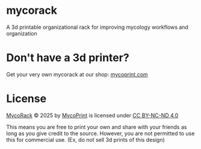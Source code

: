 # mycorack
A 3d printable organizational rack for improving mycology workflows and organization

# Don't have a 3d printer?

Get your very own mycorack at our shop: [mycoprint.com](https://mycoprint.com)
# License
[MycoRack](https://mycoprint.com/products/myco-rack) © 2025 by [MycoPrint](https://mycoprint.com/) is licensed under [CC BY-NC-ND 4.0](https://creativecommons.org/licenses/by-nc-nd/4.0/?ref=chooser-v1) 

This means you are free to print your own and share with your friends as long as you give credit to the source.  However, you are not permitted to use this for commercial use. (Ex, do not sell 3d prints of this design)

